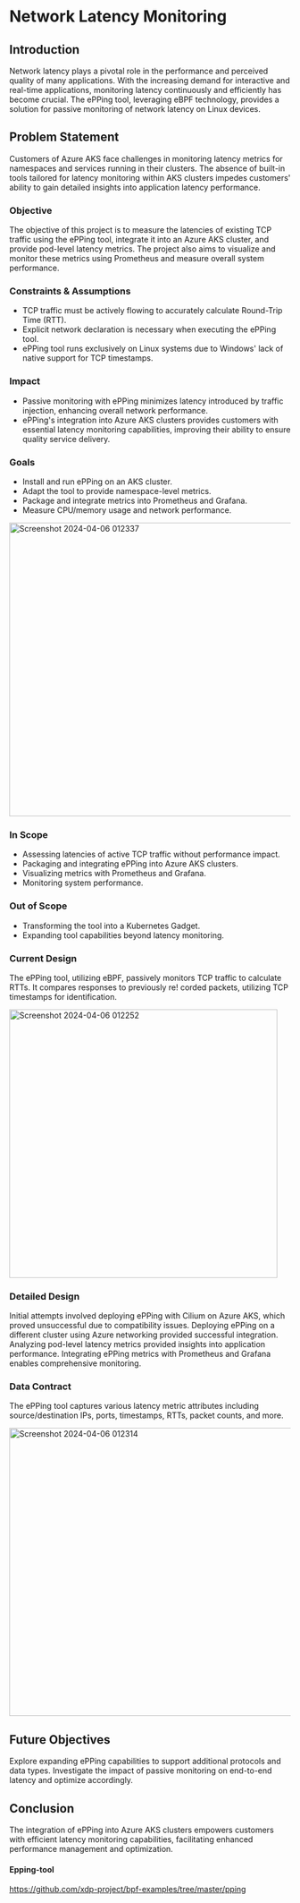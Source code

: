 # Network Latency Monitoring 

## Introduction
Network latency plays a pivotal role in the performance and perceived quality of many applications. With the increasing demand for interactive and real-time applications, monitoring latency continuously and efficiently has become crucial. The ePPing tool, leveraging eBPF technology, provides a solution for passive monitoring of network latency on Linux devices.

## Problem Statement
Customers of Azure AKS face challenges in monitoring latency metrics for namespaces and services running in their clusters. The absence of built-in tools tailored for latency monitoring within AKS clusters impedes customers' ability to gain detailed insights into application latency performance.

### Objective
The objective of this project is to measure the latencies of existing TCP traffic using the ePPing tool, integrate it into an Azure AKS cluster, and provide pod-level latency metrics. The project also aims to visualize and monitor these metrics using Prometheus and measure overall system performance.

### Constraints & Assumptions
- TCP traffic must be actively flowing to accurately calculate Round-Trip Time (RTT).
- Explicit network declaration is necessary when executing the ePPing tool.
- ePPing tool runs exclusively on Linux systems due to Windows' lack of native support for TCP timestamps.
### Impact
- Passive monitoring with ePPing minimizes latency introduced by traffic injection, enhancing overall network performance.
- ePPing's integration into Azure AKS clusters provides customers with essential latency monitoring capabilities, improving their ability to ensure quality service delivery.
### Goals
- Install and run ePPing on an AKS cluster.
- Adapt the tool to provide namespace-level metrics.
- Package and integrate metrics into Prometheus and Grafana.
- Measure CPU/memory usage and network performance.

<img width="525" alt="Screenshot 2024-04-06 012337" src="https://github.com/Harshita0008/Network-Latency-Tool/assets/106453092/e5ad8433-fba7-4d95-9fdd-f3fda622705a">

### In Scope
- Assessing latencies of active TCP traffic without performance impact.
- Packaging and integrating ePPing into Azure AKS clusters.
- Visualizing metrics with Prometheus and Grafana.
- Monitoring system performance.
### Out of Scope
- Transforming the tool into a Kubernetes Gadget.
- Expanding tool capabilities beyond latency monitoring.
### Current Design
The ePPing tool, utilizing eBPF, passively monitors TCP traffic to calculate RTTs. It compares responses to previously re!
corded packets, utilizing TCP timestamps for identification.

<img width="480" alt="Screenshot 2024-04-06 012252" src="https://github.com/Harshita0008/Network-Latency-Tool/assets/106453092/e108de72-c5c5-4d90-b590-93ff70a529da">


### Detailed Design
Initial attempts involved deploying ePPing with Cilium on Azure AKS, which proved unsuccessful due to compatibility issues.
Deploying ePPing on a different cluster using Azure networking provided successful integration.
Analyzing pod-level latency metrics provided insights into application performance.
Integrating ePPing metrics with Prometheus and Grafana enables comprehensive monitoring.
### Data Contract
The ePPing tool captures various latency metric attributes including source/destination IPs, ports, timestamps, RTTs, packet counts, and more.

<img width="515" alt="Screenshot 2024-04-06 012314" src="https://github.com/Harshita0008/Network-Latency-Tool/assets/106453092/0751e643-f0f6-4927-a74b-28c2cde02d1b">


## Future Objectives
Explore expanding ePPing capabilities to support additional protocols and data types.
Investigate the impact of passive monitoring on end-to-end latency and optimize accordingly.
## Conclusion
The integration of ePPing into Azure AKS clusters empowers customers with efficient latency monitoring capabilities, facilitating enhanced performance management and optimization.

#### Epping-tool
https://github.com/xdp-project/bpf-examples/tree/master/pping
